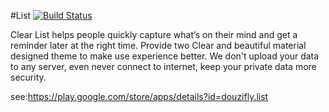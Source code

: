 #List [![Build Status](https://travis-ci.org/douzifly/clear-todolist.svg?branch=master)](https://travis-ci.org/douzifly/clear-todolist)

Clear List helps people quickly capture what’s on their mind and get a reminder later at the right time.
Provide two Clear and beautiful material designed theme to make use experience better. 
We don't upload your data to any server, even never connect to internet, keep your private data more security.

see:https://play.google.com/store/apps/details?id=douzifly.list
